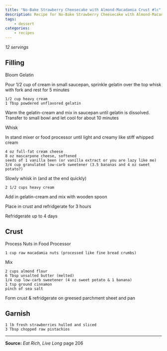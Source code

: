 ```yaml
---
title: "No-Bake Strawberry Cheesecake with Almond-Macadamia Crust #lc"
description: Recipe for No-Bake Strawberry Cheesecake with Almond-Macadamia Crust.
tags:
    - dessert
categories:
    - recipes
---
```


*12 servings*

## Filling

Bloom Gelatin

Pour 1/2 cup of cream in small saucepan, sprinkle gelatin over the top whisk with fork and rest for 5 minutes

```
1/2 cup heavy cream
1 Tbsp powdered unflavored gelatin
```

Warm the gelatin-cream and mix in saucepan  until gelatin is dissolved. Transfer to small bowl and let cool for about 10 minutes

Whisk

In stand mixer or food processor until light and creamy like stiff whipped cream

```
4 oz full-fat cream cheese
8 oz mascarpone cheese, softened
seeds of 1 vanilla been (or vanilla extract or you are lazy like me)
3/4 cup granulated low-carb sweetener (3.5 bananas and 4 oz sweet potato?)
```

Slowly whisk in (and at the end quickly)

```
2 1/2 cups heavy cream
```

Add in gelatin-cream and mix with wooden spoon

Place in crust and refridgerate for 3 hours

Refridgerate up to 4 days

## Crust

Process Nuts in Food Processor

```
1 cup raw macadamia nuts (processed like fine bread crumbs)
```

Mix

```
2 cups almond flour
6 Tbsp unsalted butter (melted)
1/4 cup low-carb sweetener (4 oz sweet potato & 1 banana)
1 tsp ground cinnamon
pinch of sea salt
```

Form crust & refridgerate on greesed parchment sheet and pan

## Garnish

```
1 lb fresh strawberries hulled and sliced
3 Tbsp chopped raw pistachios
```

---

**Source:** _Eat Rich, Live Long_ page 206
